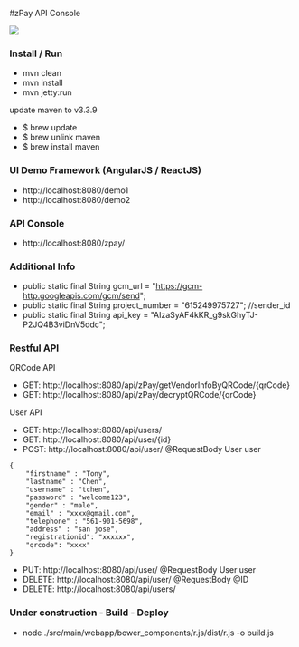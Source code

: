 
#zPay API Console

<img src="http://maggie.clientsbox.com/img/zpay.png">

### Install / Run

* mvn clean
* mvn install
* mvn jetty:run


update maven to v3.3.9
 
* $ brew update
* $ brew unlink maven
* $ brew install maven


### UI Demo Framework (AngularJS / ReactJS)
* http://localhost:8080/demo1
* http://localhost:8080/demo2


### API Console
* http://localhost:8080/zpay/


### Additional Info 
    
* public static final String gcm_url = "https://gcm-http.googleapis.com/gcm/send";
* public static final String project_number = "615249975727";  //sender_id
* public static final String api_key = "AIzaSyAF4kKR_g9skGhyTJ-P2JQ4B3viDnV5ddc";

### Restful API 

QRCode API
* GET: http://localhost:8080/api/zPay/getVendorInfoByQRCode/{qrCode}
* GET: http://localhost:8080/api/zPay/decryptQRCode/{qrCode}


User API
* GET:    http://localhost:8080/api/users/
* GET:    http://localhost:8080/api/user/{id}
* POST:   http://localhost:8080/api/user/   @RequestBody User user

```
{
    "firstname" : "Tony",
    "lastname" : "Chen",
    "username" : "tchen",
    "password" : "welcome123",
    "gender" : "male",
    "email" : "xxxx@gmail.com",
    "telephone" : "561-901-5698",
    "address" : "san jose",
    "registrationid": "xxxxxx",
    "qrcode": "xxxx"
}
```

* PUT:    http://localhost:8080/api/user/   @RequestBody User user
* DELETE: http://localhost:8080/api/user/   @RequestBody @ID
* DELETE: http://localhost:8080/api/users/


### Under construction - Build - Deploy
* node ./src/main/webapp/bower_components/r.js/dist/r.js -o build.js
